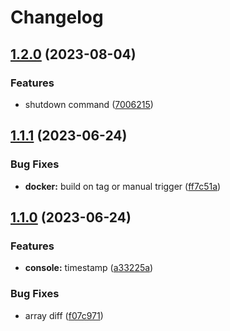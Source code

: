 # Changelog

## [1.2.0](https://github.com/Easen/bloodstock-ticket-resale-notifier/compare/v1.1.1...v1.2.0) (2023-08-04)


### Features

* shutdown command ([7006215](https://github.com/Easen/bloodstock-ticket-resale-notifier/commit/7006215b3610ce7de2cce0dd102b75c3e2476816))

## [1.1.1](https://github.com/Easen/bloodstock-ticket-resale-notifier/compare/v1.1.0...v1.1.1) (2023-06-24)


### Bug Fixes

* **docker:** build on tag or manual trigger ([ff7c51a](https://github.com/Easen/bloodstock-ticket-resale-notifier/commit/ff7c51ada1f5c1a42767d4195d033b79bcb062b7))

## [1.1.0](https://github.com/Easen/bloodstock-ticket-resale-notifier/compare/v1.0.0...v1.1.0) (2023-06-24)


### Features

* **console:** timestamp ([a33225a](https://github.com/Easen/bloodstock-ticket-resale-notifier/commit/a33225a2c34ede0b4c146bc547c333f8dbaede56))


### Bug Fixes

* array diff ([f07c971](https://github.com/Easen/bloodstock-ticket-resale-notifier/commit/f07c971482d8aeb0657508d959d66304087d0c8c))
